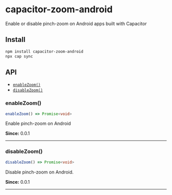 # capacitor-zoom-android

Enable or disable pinch-zoom on Android apps built with Capacitor

## Install

```bash
npm install capacitor-zoom-android
npx cap sync
```

## API

<docgen-index>

* [`enableZoom()`](#enablezoom)
* [`disableZoom()`](#disablezoom)

</docgen-index>

<docgen-api>
<!--Update the source file JSDoc comments and rerun docgen to update the docs below-->

### enableZoom()

```typescript
enableZoom() => Promise<void>
```

Enable pinch-zoom on Android

**Since:** 0.0.1

--------------------


### disableZoom()

```typescript
disableZoom() => Promise<void>
```

Disable pinch-zoom on Android.

**Since:** 0.0.1

--------------------

</docgen-api>
